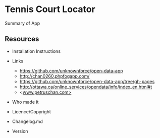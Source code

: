 # Tennis Court Locator
Summary of App

## Resources
- Installation Instructions
- Links
	- <https://github.com/unknownforce/open-data-app>
	- <http://chan0260.phpfogapp.com/>
	- <https://github.com/unknownforce/open-data-app/tree/gh-pages>
	- <http://ottawa.ca/online_services/opendata/info/index_en.html#t>
	- <www.petruschan.com>
	
- Who made it
- Licence/Copyright

- Changelog.md
- Version